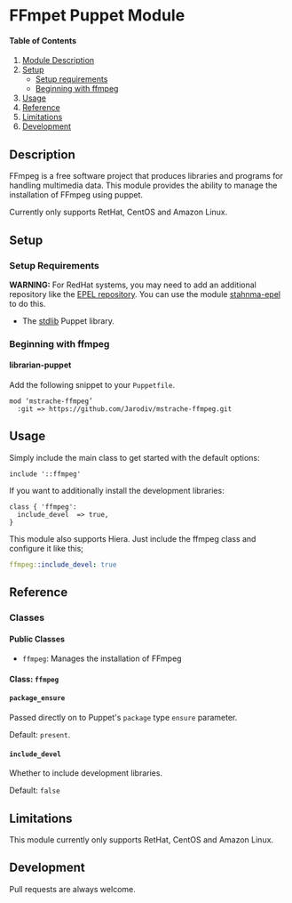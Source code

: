 # FFmpet Puppet Module

#### Table of Contents

1. [Module Description](#description)
2. [Setup](#setup)
    * [Setup requirements](#setup-requirements)
    * [Beginning with ffmpeg](#beginning-with-ffmpeg)
3. [Usage](#usage)
4. [Reference](#reference)
4. [Limitations](#limitations)
5. [Development](#development)

## Description

FFmpeg is a free software project that produces libraries and programs for handling multimedia data.
This module provides the ability to manage the installation of FFmpeg using puppet.

Currently only supports RetHat, CentOS and Amazon Linux.

## Setup

### Setup Requirements

**WARNING:** For RedHat systems, you may need to add an additional repository like the [EPEL repository](http://fedoraproject.org/wiki/EPEL).
You can use the module [stahnma-epel](https://forge.puppetlabs.com/stahnma/epel) to do this.

* The [stdlib](https://forge.puppetlabs.com/puppetlabs/stdlib) Puppet library.

### Beginning with ffmpeg

#### librarian-puppet

Add the following snippet to your `Puppetfile`.
```
mod ‘mstrache-ffmpeg’
  :git => https://github.com/Jarodiv/mstrache-ffmpeg.git
```

## Usage

Simply include the main class to get started with the default options:

```puppet
include '::ffmpeg'
```

If you want to additionally install the development libraries:

```puppet
class { 'ffmpeg':
  include_devel  => true,
}
```

This module also supports Hiera. Just include the ffmpeg class and configure it like this;

```yaml
ffmpeg::include_devel: true
```

## Reference

### Classes

#### Public Classes

* `ffmpeg`: Manages the installation of FFmpeg

#### Class: `ffmpeg`

#### `package_ensure`

Passed directly on to Puppet's `package` type `ensure` parameter.

Default: `present`.

#### `include_devel`

Whether to include development libraries.

Default: `false`

## Limitations

This module currently only supports RetHat, CentOS and Amazon Linux.

## Development

Pull requests are always welcome.
